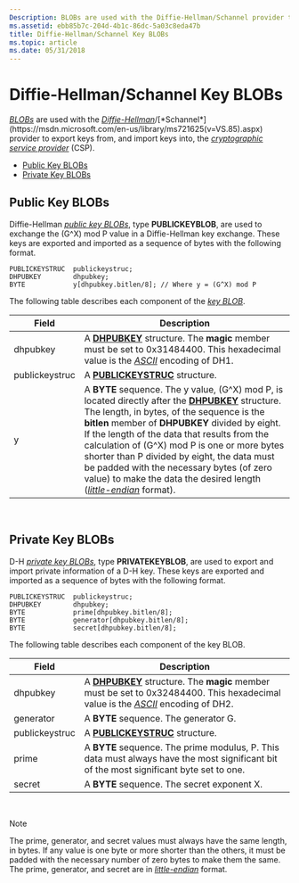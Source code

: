 ```yaml
---
Description: BLOBs are used with the Diffie-Hellman/Schannel provider to export keys from, and import keys into, the cryptographic service provider (CSP).
ms.assetid: ebb85b7c-204d-4b1c-86dc-5a03c8eda47b
title: Diffie-Hellman/Schannel Key BLOBs
ms.topic: article
ms.date: 05/31/2018
---
```


# Diffie-Hellman/Schannel Key BLOBs

[*BLOBs*](https://msdn.microsoft.com/en-us/library/ms721569(v=VS.85).aspx) are used with the [*Diffie-Hellman*](https://msdn.microsoft.com/en-us/library/ms721573(v=VS.85).aspx)/[*Schannel*](https://msdn.microsoft.com/en-us/library/ms721625(v=VS.85).aspx) provider to export keys from, and import keys into, the [*cryptographic service provider*](https://msdn.microsoft.com/en-us/library/ms721572(v=VS.85).aspx) (CSP).

-   [Public Key BLOBs](#public-key-blobs)
-   [Private Key BLOBs](#private-key-blobs)

## Public Key BLOBs

Diffie-Hellman [*public key BLOBs*](https://msdn.microsoft.com/en-us/library/ms721603(v=VS.85).aspx), type **PUBLICKEYBLOB**, are used to exchange the (G^X) mod P value in a Diffie-Hellman key exchange. These keys are exported and imported as a sequence of bytes with the following format.

``` syntax
PUBLICKEYSTRUC  publickeystruc;
DHPUBKEY        dhpubkey;
BYTE            y[dhpubkey.bitlen/8]; // Where y = (G^X) mod P
```

The following table describes each component of the [*key BLOB*](https://msdn.microsoft.com/en-us/library/ms721590(v=VS.85).aspx).



| Field          | Description                                                                                                                                                                                                                                                                                                                                                                                                                                                                                                                                                     |
|----------------|-----------------------------------------------------------------------------------------------------------------------------------------------------------------------------------------------------------------------------------------------------------------------------------------------------------------------------------------------------------------------------------------------------------------------------------------------------------------------------------------------------------------------------------------------------------------|
| dhpubkey       | A [**DHPUBKEY**](/windows/win32/api/wincrypt/ns-wincrypt-dhpubkey) structure. The **magic** member must be set to 0x31484400. This hexadecimal value is the [*ASCII*](https://msdn.microsoft.com/en-us/library/ms721532(v=VS.85).aspx) encoding of DH1.                                                                                                                                                                                                                                                                                                                                                      |
| publickeystruc | A [**PUBLICKEYSTRUC**](/windows/desktop/api/Wincrypt/ns-wincrypt-publickeystruc) structure.                                                                                                                                                                                                                                                                                                                                                                                                                                                                                                           |
| y              | A **BYTE** sequence. The y value, (G^X) mod P, is located directly after the [**DHPUBKEY**](/windows/win32/api/wincrypt/ns-wincrypt-dhpubkey) structure. The length, in bytes, of the sequence is the **bitlen** member of **DHPUBKEY** divided by eight. If the length of the data that results from the calculation of (G^X) mod P is one or more bytes shorter than P divided by eight, the data must be padded with the necessary bytes (of zero value) to make the data the desired length ([*little-endian*](https://msdn.microsoft.com/en-us/library/ms721592(v=VS.85).aspx) format). |



 

## Private Key BLOBs

D-H [*private key BLOBs*](https://msdn.microsoft.com/en-us/library/ms721603(v=VS.85).aspx), type **PRIVATEKEYBLOB**, are used to export and import private information of a D-H key. These keys are exported and imported as a sequence of bytes with the following format.

``` syntax
PUBLICKEYSTRUC  publickeystruc;
DHPUBKEY        dhpubkey;
BYTE            prime[dhpubkey.bitlen/8];
BYTE            generator[dhpubkey.bitlen/8];
BYTE            secret[dhpubkey.bitlen/8];
```

The following table describes each component of the key BLOB.



| Field          | Description                                                                                                                                                                                                |
|----------------|------------------------------------------------------------------------------------------------------------------------------------------------------------------------------------------------------------|
| dhpubkey       | A [**DHPUBKEY**](/windows/win32/api/wincrypt/ns-wincrypt-dhpubkey) structure. The **magic** member must be set to 0x32484400. This hexadecimal value is the [*ASCII*](https://msdn.microsoft.com/en-us/library/ms721532(v=VS.85).aspx) encoding of DH2. |
| generator      | A **BYTE** sequence. The generator G.                                                                                                                                                                      |
| publickeystruc | A [**PUBLICKEYSTRUC**](/windows/desktop/api/Wincrypt/ns-wincrypt-publickeystruc) structure.                                                                                                                                                      |
| prime          | A **BYTE** sequence. The prime modulus, P. This data must always have the most significant bit of the most significant byte set to one.                                                                    |
| secret         | A **BYTE** sequence. The secret exponent X.                                                                                                                                                                |



 

> [!Note]  
> The prime, generator, and secret values must always have the same length, in bytes. If any value is one byte or more shorter than the others, it must be padded with the necessary number of zero bytes to make them the same. The prime, generator, and secret are in [*little-endian*](https://msdn.microsoft.com/en-us/library/ms721592(v=VS.85).aspx) format.

 

 

 



